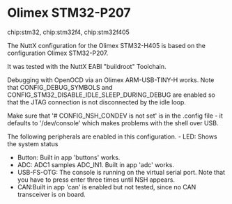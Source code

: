 Olimex STM32-P207
=================

chip:stm32, chip:stm32f4, chip:stm32f405

The NuttX configuration for the Olimex STM32-H405 is based on the
configuration Olimex STM32-P207.

It was tested with the NuttX EABI \"buildroot\" Toolchain.

Debugging with OpenOCD via an Olimex ARM-USB-TINY-H works. Note that
CONFIG\_DEBUG\_SYMBOLS and
CONFIG\_STM32\_DISABLE\_IDLE\_SLEEP\_DURING\_DEBUG are enabled so that
the JTAG connection is not disconnected by the idle loop.

Make sure that \'\# CONFIG\_NSH\_CONDEV is not set\' is in the .config
file - it defaults to \'/dev/console\' which makes problems with the
shell over USB.

The following peripherals are enabled in this configuration. - LED:
Shows the system status

-   Button: Built in app \'buttons\' works.
-   ADC: ADC1 samples ADC\_IN1. Built in app \'adc\' works.
-   USB-FS-OTG: The console is running on the virtual serial port. Note
    that you have to press enter three times until NSH appears.
-   CAN:Built in app \'can\' is enabled but not tested, since no CAN
    transceiver is on board.

